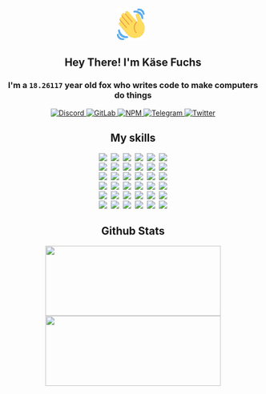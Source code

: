 <div><p align=center><img src=./resources/images/wave.gif width=64px height=64px></p><h2 align=center>Hey There! I'm Käse Fuchs</h2><h3 align=center>I'm a <code>18.26117</code> year old fox who writes code to make computers do things</h3><p align=center><a href=https://discord.com/users/507526681125322772><img alt=Discord src="https://img.shields.io/badge/Discord-5865F2?logo=discord&logoColor=white&style=flat-square#7c752eaa70edcb690086d5dd6d01052d"> </a><a href=https://gitlab.com/kasefuchs><img alt=GitLab src="https://img.shields.io/badge/GitLab-330F63?logo=gitlab&logoColor=white&style=flat-square#7c752eaa70edcb690086d5dd6d01052d"> </a><a href=https://npmjs.com/~kasefuchs><img alt=NPM src="https://img.shields.io/badge/NPM-CB3837?logo=npm&logoColor=white&style=flat-square#7c752eaa70edcb690086d5dd6d01052d"> </a><a href=https://t.me/kasefuchs><img alt=Telegram src="https://img.shields.io/badge/Telegram-2CA5E0?logo=telegram&logoColor=white&style=flat-square#7c752eaa70edcb690086d5dd6d01052d"> </a><a href=https://twitter.com/kasefuchs><img alt=Twitter src="https://img.shields.io/badge/Twitter-1DA1F2?logo=twitter&logoColor=white&style=flat-square#7c752eaa70edcb690086d5dd6d01052d"></a></p><h2 align=center>My skills</h2><p align=center><a href=https://aws.amazon.com/ ><picture><source srcset="https://skillicons.dev/icons?i=aws&theme=dark#7c752eaa70edcb690086d5dd6d01052d" media="(prefers-color-scheme: dark)"><source srcset="https://skillicons.dev/icons?i=aws&theme=light#7c752eaa70edcb690086d5dd6d01052d" media="(prefers-color-scheme: light), (prefers-color-scheme: no-preference)"><img src="https://skillicons.dev/icons?i=aws&theme=light#7c752eaa70edcb690086d5dd6d01052d"></picture></a>&nbsp;&nbsp;<a href=https://en.wikipedia.org/wiki/Bash_(Unix_shell)><picture><source srcset="https://skillicons.dev/icons?i=bash&theme=dark#7c752eaa70edcb690086d5dd6d01052d" media="(prefers-color-scheme: dark)"><source srcset="https://skillicons.dev/icons?i=bash&theme=light#7c752eaa70edcb690086d5dd6d01052d" media="(prefers-color-scheme: light), (prefers-color-scheme: no-preference)"><img src="https://skillicons.dev/icons?i=bash&theme=light#7c752eaa70edcb690086d5dd6d01052d"></picture></a>&nbsp;&nbsp;<a href=https://discord.com/developers/docs><picture><source srcset="https://skillicons.dev/icons?i=bots&theme=dark#7c752eaa70edcb690086d5dd6d01052d" media="(prefers-color-scheme: dark)"><source srcset="https://skillicons.dev/icons?i=bots&theme=light#7c752eaa70edcb690086d5dd6d01052d" media="(prefers-color-scheme: light), (prefers-color-scheme: no-preference)"><img src="https://skillicons.dev/icons?i=bots&theme=light#7c752eaa70edcb690086d5dd6d01052d"></picture></a>&nbsp;&nbsp;<a href=https://www.cloudflare.com/ ><picture><source srcset="https://skillicons.dev/icons?i=cloudflare&theme=dark#7c752eaa70edcb690086d5dd6d01052d" media="(prefers-color-scheme: dark)"><source srcset="https://skillicons.dev/icons?i=cloudflare&theme=light#7c752eaa70edcb690086d5dd6d01052d" media="(prefers-color-scheme: light), (prefers-color-scheme: no-preference)"><img src="https://skillicons.dev/icons?i=cloudflare&theme=light#7c752eaa70edcb690086d5dd6d01052d"></picture></a>&nbsp;&nbsp;<a href=https://en.wikipedia.org/wiki/CSS><picture><source srcset="https://skillicons.dev/icons?i=css&theme=dark#7c752eaa70edcb690086d5dd6d01052d" media="(prefers-color-scheme: dark)"><source srcset="https://skillicons.dev/icons?i=css&theme=light#7c752eaa70edcb690086d5dd6d01052d" media="(prefers-color-scheme: light), (prefers-color-scheme: no-preference)"><img src="https://skillicons.dev/icons?i=css&theme=light#7c752eaa70edcb690086d5dd6d01052d"></picture></a>&nbsp;&nbsp;<a href=https://www.docker.com/ ><picture><source srcset="https://skillicons.dev/icons?i=docker&theme=dark#7c752eaa70edcb690086d5dd6d01052d" media="(prefers-color-scheme: dark)"><source srcset="https://skillicons.dev/icons?i=docker&theme=light#7c752eaa70edcb690086d5dd6d01052d" media="(prefers-color-scheme: light), (prefers-color-scheme: no-preference)"><img src="https://skillicons.dev/icons?i=docker&theme=light#7c752eaa70edcb690086d5dd6d01052d"></picture></a><br><a href=https://www.electronjs.org/ ><picture><source srcset="https://skillicons.dev/icons?i=electron&theme=dark#7c752eaa70edcb690086d5dd6d01052d" media="(prefers-color-scheme: dark)"><source srcset="https://skillicons.dev/icons?i=electron&theme=light#7c752eaa70edcb690086d5dd6d01052d" media="(prefers-color-scheme: light), (prefers-color-scheme: no-preference)"><img src="https://skillicons.dev/icons?i=electron&theme=light#7c752eaa70edcb690086d5dd6d01052d"></picture></a>&nbsp;&nbsp;<a href=https://expressjs.com/ ><picture><source srcset="https://skillicons.dev/icons?i=express&theme=dark#7c752eaa70edcb690086d5dd6d01052d" media="(prefers-color-scheme: dark)"><source srcset="https://skillicons.dev/icons?i=express&theme=light#7c752eaa70edcb690086d5dd6d01052d" media="(prefers-color-scheme: light), (prefers-color-scheme: no-preference)"><img src="https://skillicons.dev/icons?i=express&theme=light#7c752eaa70edcb690086d5dd6d01052d"></picture></a>&nbsp;&nbsp;<a href=https://www.figma.com/ ><picture><source srcset="https://skillicons.dev/icons?i=figma&theme=dark#7c752eaa70edcb690086d5dd6d01052d" media="(prefers-color-scheme: dark)"><source srcset="https://skillicons.dev/icons?i=figma&theme=light#7c752eaa70edcb690086d5dd6d01052d" media="(prefers-color-scheme: light), (prefers-color-scheme: no-preference)"><img src="https://skillicons.dev/icons?i=figma&theme=light#7c752eaa70edcb690086d5dd6d01052d"></picture></a>&nbsp;&nbsp;<a href=https://firebase.google.com/ ><picture><source srcset="https://skillicons.dev/icons?i=firebase&theme=dark#7c752eaa70edcb690086d5dd6d01052d" media="(prefers-color-scheme: dark)"><source srcset="https://skillicons.dev/icons?i=firebase&theme=light#7c752eaa70edcb690086d5dd6d01052d" media="(prefers-color-scheme: light), (prefers-color-scheme: no-preference)"><img src="https://skillicons.dev/icons?i=firebase&theme=light#7c752eaa70edcb690086d5dd6d01052d"></picture></a>&nbsp;&nbsp;<a href=https://flask.palletsprojects.com/ ><picture><source srcset="https://skillicons.dev/icons?i=flask&theme=dark#7c752eaa70edcb690086d5dd6d01052d" media="(prefers-color-scheme: dark)"><source srcset="https://skillicons.dev/icons?i=flask&theme=light#7c752eaa70edcb690086d5dd6d01052d" media="(prefers-color-scheme: light), (prefers-color-scheme: no-preference)"><img src="https://skillicons.dev/icons?i=flask&theme=light#7c752eaa70edcb690086d5dd6d01052d"></picture></a>&nbsp;&nbsp;<a href=https://cloud.google.com/ ><picture><source srcset="https://skillicons.dev/icons?i=gcp&theme=dark#7c752eaa70edcb690086d5dd6d01052d" media="(prefers-color-scheme: dark)"><source srcset="https://skillicons.dev/icons?i=gcp&theme=light#7c752eaa70edcb690086d5dd6d01052d" media="(prefers-color-scheme: light), (prefers-color-scheme: no-preference)"><img src="https://skillicons.dev/icons?i=gcp&theme=light#7c752eaa70edcb690086d5dd6d01052d"></picture></a><br><a href=https://git-scm.com/ ><picture><source srcset="https://skillicons.dev/icons?i=git&theme=dark#7c752eaa70edcb690086d5dd6d01052d" media="(prefers-color-scheme: dark)"><source srcset="https://skillicons.dev/icons?i=git&theme=light#7c752eaa70edcb690086d5dd6d01052d" media="(prefers-color-scheme: light), (prefers-color-scheme: no-preference)"><img src="https://skillicons.dev/icons?i=git&theme=light#7c752eaa70edcb690086d5dd6d01052d"></picture></a>&nbsp;&nbsp;<a href=https://github.com/ ><picture><source srcset="https://skillicons.dev/icons?i=github&theme=dark#7c752eaa70edcb690086d5dd6d01052d" media="(prefers-color-scheme: dark)"><source srcset="https://skillicons.dev/icons?i=github&theme=light#7c752eaa70edcb690086d5dd6d01052d" media="(prefers-color-scheme: light), (prefers-color-scheme: no-preference)"><img src="https://skillicons.dev/icons?i=github&theme=light#7c752eaa70edcb690086d5dd6d01052d"></picture></a>&nbsp;&nbsp;<a href=https://gitlab.com/ ><picture><source srcset="https://skillicons.dev/icons?i=gitlab&theme=dark#7c752eaa70edcb690086d5dd6d01052d" media="(prefers-color-scheme: dark)"><source srcset="https://skillicons.dev/icons?i=gitlab&theme=light#7c752eaa70edcb690086d5dd6d01052d" media="(prefers-color-scheme: light), (prefers-color-scheme: no-preference)"><img src="https://skillicons.dev/icons?i=gitlab&theme=light#7c752eaa70edcb690086d5dd6d01052d"></picture></a>&nbsp;&nbsp;<a href=https://www.heroku.com/ ><picture><source srcset="https://skillicons.dev/icons?i=heroku&theme=dark#7c752eaa70edcb690086d5dd6d01052d" media="(prefers-color-scheme: dark)"><source srcset="https://skillicons.dev/icons?i=heroku&theme=light#7c752eaa70edcb690086d5dd6d01052d" media="(prefers-color-scheme: light), (prefers-color-scheme: no-preference)"><img src="https://skillicons.dev/icons?i=heroku&theme=light#7c752eaa70edcb690086d5dd6d01052d"></picture></a>&nbsp;&nbsp;<a href=https://en.wikipedia.org/wiki/HTML><picture><source srcset="https://skillicons.dev/icons?i=html&theme=dark#7c752eaa70edcb690086d5dd6d01052d" media="(prefers-color-scheme: dark)"><source srcset="https://skillicons.dev/icons?i=html&theme=light#7c752eaa70edcb690086d5dd6d01052d" media="(prefers-color-scheme: light), (prefers-color-scheme: no-preference)"><img src="https://skillicons.dev/icons?i=html&theme=light#7c752eaa70edcb690086d5dd6d01052d"></picture></a>&nbsp;&nbsp;<a href=https://en.wikipedia.org/wiki/JavaScript><picture><source srcset="https://skillicons.dev/icons?i=js&theme=dark#7c752eaa70edcb690086d5dd6d01052d" media="(prefers-color-scheme: dark)"><source srcset="https://skillicons.dev/icons?i=js&theme=light#7c752eaa70edcb690086d5dd6d01052d" media="(prefers-color-scheme: light), (prefers-color-scheme: no-preference)"><img src="https://skillicons.dev/icons?i=js&theme=light#7c752eaa70edcb690086d5dd6d01052d"></picture></a><br><a href=https://en.wikipedia.org/wiki/Linux><picture><source srcset="https://skillicons.dev/icons?i=linux&theme=dark#7c752eaa70edcb690086d5dd6d01052d" media="(prefers-color-scheme: dark)"><source srcset="https://skillicons.dev/icons?i=linux&theme=light#7c752eaa70edcb690086d5dd6d01052d" media="(prefers-color-scheme: light), (prefers-color-scheme: no-preference)"><img src="https://skillicons.dev/icons?i=linux&theme=light#7c752eaa70edcb690086d5dd6d01052d"></picture></a>&nbsp;&nbsp;<a href=https://mui.com/ ><picture><source srcset="https://skillicons.dev/icons?i=materialui&theme=dark#7c752eaa70edcb690086d5dd6d01052d" media="(prefers-color-scheme: dark)"><source srcset="https://skillicons.dev/icons?i=materialui&theme=light#7c752eaa70edcb690086d5dd6d01052d" media="(prefers-color-scheme: light), (prefers-color-scheme: no-preference)"><img src="https://skillicons.dev/icons?i=materialui&theme=light#7c752eaa70edcb690086d5dd6d01052d"></picture></a>&nbsp;&nbsp;<a href=https://en.wikipedia.org/wiki/Markdown><picture><source srcset="https://skillicons.dev/icons?i=md&theme=dark#7c752eaa70edcb690086d5dd6d01052d" media="(prefers-color-scheme: dark)"><source srcset="https://skillicons.dev/icons?i=md&theme=light#7c752eaa70edcb690086d5dd6d01052d" media="(prefers-color-scheme: light), (prefers-color-scheme: no-preference)"><img src="https://skillicons.dev/icons?i=md&theme=light#7c752eaa70edcb690086d5dd6d01052d"></picture></a>&nbsp;&nbsp;<a href=https://www.mongodb.com/ ><picture><source srcset="https://skillicons.dev/icons?i=mongodb&theme=dark#7c752eaa70edcb690086d5dd6d01052d" media="(prefers-color-scheme: dark)"><source srcset="https://skillicons.dev/icons?i=mongodb&theme=light#7c752eaa70edcb690086d5dd6d01052d" media="(prefers-color-scheme: light), (prefers-color-scheme: no-preference)"><img src="https://skillicons.dev/icons?i=mongodb&theme=light#7c752eaa70edcb690086d5dd6d01052d"></picture></a>&nbsp;&nbsp;<a href=https://www.mysql.com/ ><picture><source srcset="https://skillicons.dev/icons?i=mysql&theme=dark#7c752eaa70edcb690086d5dd6d01052d" media="(prefers-color-scheme: dark)"><source srcset="https://skillicons.dev/icons?i=mysql&theme=light#7c752eaa70edcb690086d5dd6d01052d" media="(prefers-color-scheme: light), (prefers-color-scheme: no-preference)"><img src="https://skillicons.dev/icons?i=mysql&theme=light#7c752eaa70edcb690086d5dd6d01052d"></picture></a>&nbsp;&nbsp;<a href=https://nextjs.org/ ><picture><source srcset="https://skillicons.dev/icons?i=nextjs&theme=dark#7c752eaa70edcb690086d5dd6d01052d" media="(prefers-color-scheme: dark)"><source srcset="https://skillicons.dev/icons?i=nextjs&theme=light#7c752eaa70edcb690086d5dd6d01052d" media="(prefers-color-scheme: light), (prefers-color-scheme: no-preference)"><img src="https://skillicons.dev/icons?i=nextjs&theme=light#7c752eaa70edcb690086d5dd6d01052d"></picture></a><br><a href=https://nodejs.org/en/ ><picture><source srcset="https://skillicons.dev/icons?i=nodejs&theme=dark#7c752eaa70edcb690086d5dd6d01052d" media="(prefers-color-scheme: dark)"><source srcset="https://skillicons.dev/icons?i=nodejs&theme=light#7c752eaa70edcb690086d5dd6d01052d" media="(prefers-color-scheme: light), (prefers-color-scheme: no-preference)"><img src="https://skillicons.dev/icons?i=nodejs&theme=light#7c752eaa70edcb690086d5dd6d01052d"></picture></a>&nbsp;&nbsp;<a href=https://www.postgresql.org/ ><picture><source srcset="https://skillicons.dev/icons?i=postgres&theme=dark#7c752eaa70edcb690086d5dd6d01052d" media="(prefers-color-scheme: dark)"><source srcset="https://skillicons.dev/icons?i=postgres&theme=light#7c752eaa70edcb690086d5dd6d01052d" media="(prefers-color-scheme: light), (prefers-color-scheme: no-preference)"><img src="https://skillicons.dev/icons?i=postgres&theme=light#7c752eaa70edcb690086d5dd6d01052d"></picture></a>&nbsp;&nbsp;<a href=https://learn.microsoft.com/en-us/powershell/ ><picture><source srcset="https://skillicons.dev/icons?i=powershell&theme=dark#7c752eaa70edcb690086d5dd6d01052d" media="(prefers-color-scheme: dark)"><source srcset="https://skillicons.dev/icons?i=powershell&theme=light#7c752eaa70edcb690086d5dd6d01052d" media="(prefers-color-scheme: light), (prefers-color-scheme: no-preference)"><img src="https://skillicons.dev/icons?i=powershell&theme=light#7c752eaa70edcb690086d5dd6d01052d"></picture></a>&nbsp;&nbsp;<a href=https://www.python.org/ ><picture><source srcset="https://skillicons.dev/icons?i=py&theme=dark#7c752eaa70edcb690086d5dd6d01052d" media="(prefers-color-scheme: dark)"><source srcset="https://skillicons.dev/icons?i=py&theme=light#7c752eaa70edcb690086d5dd6d01052d" media="(prefers-color-scheme: light), (prefers-color-scheme: no-preference)"><img src="https://skillicons.dev/icons?i=py&theme=light#7c752eaa70edcb690086d5dd6d01052d"></picture></a>&nbsp;&nbsp;<a href=https://www.raspberrypi.org/ ><picture><source srcset="https://skillicons.dev/icons?i=raspberrypi&theme=dark#7c752eaa70edcb690086d5dd6d01052d" media="(prefers-color-scheme: dark)"><source srcset="https://skillicons.dev/icons?i=raspberrypi&theme=light#7c752eaa70edcb690086d5dd6d01052d" media="(prefers-color-scheme: light), (prefers-color-scheme: no-preference)"><img src="https://skillicons.dev/icons?i=raspberrypi&theme=light#7c752eaa70edcb690086d5dd6d01052d"></picture></a>&nbsp;&nbsp;<a href=https://reactjs.org/ ><picture><source srcset="https://skillicons.dev/icons?i=react&theme=dark#7c752eaa70edcb690086d5dd6d01052d" media="(prefers-color-scheme: dark)"><source srcset="https://skillicons.dev/icons?i=react&theme=light#7c752eaa70edcb690086d5dd6d01052d" media="(prefers-color-scheme: light), (prefers-color-scheme: no-preference)"><img src="https://skillicons.dev/icons?i=react&theme=light#7c752eaa70edcb690086d5dd6d01052d"></picture></a><br><a href=https://redux.js.org/ ><picture><source srcset="https://skillicons.dev/icons?i=redux&theme=dark#7c752eaa70edcb690086d5dd6d01052d" media="(prefers-color-scheme: dark)"><source srcset="https://skillicons.dev/icons?i=redux&theme=light#7c752eaa70edcb690086d5dd6d01052d" media="(prefers-color-scheme: light), (prefers-color-scheme: no-preference)"><img src="https://skillicons.dev/icons?i=redux&theme=light#7c752eaa70edcb690086d5dd6d01052d"></picture></a>&nbsp;&nbsp;<a href=https://en.wikipedia.org/wiki/Regular_expression><picture><source srcset="https://skillicons.dev/icons?i=regex&theme=dark#7c752eaa70edcb690086d5dd6d01052d" media="(prefers-color-scheme: dark)"><source srcset="https://skillicons.dev/icons?i=regex&theme=light#7c752eaa70edcb690086d5dd6d01052d" media="(prefers-color-scheme: light), (prefers-color-scheme: no-preference)"><img src="https://skillicons.dev/icons?i=regex&theme=light#7c752eaa70edcb690086d5dd6d01052d"></picture></a>&nbsp;&nbsp;<a href=https://en.wikipedia.org/wiki/Sass_(stylesheet_language)><picture><source srcset="https://skillicons.dev/icons?i=sass&theme=dark#7c752eaa70edcb690086d5dd6d01052d" media="(prefers-color-scheme: dark)"><source srcset="https://skillicons.dev/icons?i=sass&theme=light#7c752eaa70edcb690086d5dd6d01052d" media="(prefers-color-scheme: light), (prefers-color-scheme: no-preference)"><img src="https://skillicons.dev/icons?i=sass&theme=light#7c752eaa70edcb690086d5dd6d01052d"></picture></a>&nbsp;&nbsp;<a href=https://www.typescriptlang.org/ ><picture><source srcset="https://skillicons.dev/icons?i=ts&theme=dark#7c752eaa70edcb690086d5dd6d01052d" media="(prefers-color-scheme: dark)"><source srcset="https://skillicons.dev/icons?i=ts&theme=light#7c752eaa70edcb690086d5dd6d01052d" media="(prefers-color-scheme: light), (prefers-color-scheme: no-preference)"><img src="https://skillicons.dev/icons?i=ts&theme=light#7c752eaa70edcb690086d5dd6d01052d"></picture></a>&nbsp;&nbsp;<a href=https://unity.com/ ><picture><source srcset="https://skillicons.dev/icons?i=unity&theme=dark#7c752eaa70edcb690086d5dd6d01052d" media="(prefers-color-scheme: dark)"><source srcset="https://skillicons.dev/icons?i=unity&theme=light#7c752eaa70edcb690086d5dd6d01052d" media="(prefers-color-scheme: light), (prefers-color-scheme: no-preference)"><img src="https://skillicons.dev/icons?i=unity&theme=light#7c752eaa70edcb690086d5dd6d01052d"></picture></a>&nbsp;&nbsp;<a href=https://workers.cloudflare.com/ ><picture><source srcset="https://skillicons.dev/icons?i=workers&theme=dark#7c752eaa70edcb690086d5dd6d01052d" media="(prefers-color-scheme: dark)"><source srcset="https://skillicons.dev/icons?i=workers&theme=light#7c752eaa70edcb690086d5dd6d01052d" media="(prefers-color-scheme: light), (prefers-color-scheme: no-preference)"><img src="https://skillicons.dev/icons?i=workers&theme=light#7c752eaa70edcb690086d5dd6d01052d"></picture></a><br></p><h2 align=center>Github Stats</h2><p align=center><picture><source srcset="https://github-readme-stats-kasefuchs.vercel.app/api/?count_private=true&hide_border=true&hide_rank=true&line_height=20&hide_title=true&username=Kasefuchs&theme=dark#7c752eaa70edcb690086d5dd6d01052d" media="(prefers-color-scheme: dark)"><source srcset="https://github-readme-stats-kasefuchs.vercel.app/api/?count_private=true&hide_border=true&hide_rank=true&line_height=20&hide_title=true&username=Kasefuchs&theme=light#7c752eaa70edcb690086d5dd6d01052d" media="(prefers-color-scheme: light), (prefers-color-scheme: no-preference)"><img align=middle width=350 height=140 src="https://github-readme-stats-kasefuchs.vercel.app/api/?count_private=true&hide_border=true&hide_rank=true&line_height=20&hide_title=true&username=Kasefuchs&theme=light#7c752eaa70edcb690086d5dd6d01052d"></picture><picture><source srcset="https://github-readme-stats-kasefuchs.vercel.app/api/top-langs/?count_private=true&hide_border=true&layout=compact&username=Kasefuchs&theme=dark#7c752eaa70edcb690086d5dd6d01052d" media="(prefers-color-scheme: dark)"><source srcset="https://github-readme-stats-kasefuchs.vercel.app/api/top-langs/?count_private=true&hide_border=true&layout=compact&username=Kasefuchs&theme=light#7c752eaa70edcb690086d5dd6d01052d" media="(prefers-color-scheme: light), (prefers-color-scheme: no-preference)"><img align=middle width=350 height=140 src="https://github-readme-stats-kasefuchs.vercel.app/api/top-langs/?count_private=true&hide_border=true&layout=compact&username=Kasefuchs&theme=light#7c752eaa70edcb690086d5dd6d01052d"></picture></p><img src="https://hit.yhype.me/github/profile?user_id=64592097#7c752eaa70edcb690086d5dd6d01052d" alt=""></div>